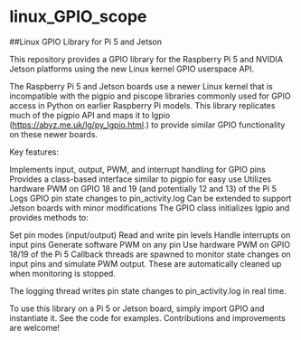 # linux_GPIO_scope
##Linux GPIO Library for Pi 5 and Jetson

This repository provides a GPIO library for the Raspberry Pi 5 and NVIDIA Jetson platforms using the new Linux kernel GPIO userspace API.

The Raspberry Pi 5 and Jetson boards use a newer Linux kernel that is incompatible with the pigpio and piscope libraries commonly used for GPIO access in Python on earlier Raspberry Pi models. This library replicates much of the pigpio API and maps it to lgpio (https://abyz.me.uk/lg/py_lgpio.html.) to provide similar GPIO functionality on these newer boards.

Key features:

Implements input, output, PWM, and interrupt handling for GPIO pins
Provides a class-based interface similar to pigpio for easy use
Utilizes hardware PWM on GPIO 18 and 19 (and potentially 12 and 13) of the Pi 5
Logs GPIO pin state changes to pin_activity.log
Can be extended to support Jetson boards with minor modifications
The GPIO class initializes lgpio and provides methods to:

Set pin modes (input/output)
Read and write pin levels
Handle interrupts on input pins
Generate software PWM on any pin
Use hardware PWM on GPIO 18/19 of the Pi 5
Callback threads are spawned to monitor state changes on input pins and simulate PWM output. These are automatically cleaned up when monitoring is stopped.

The logging thread writes pin state changes to pin_activity.log in real time.

To use this library on a Pi 5 or Jetson board, simply import GPIO and instantiate it. See the code for examples. Contributions and improvements are welcome!



